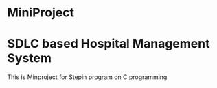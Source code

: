 # MiniProject
# SDLC based Hospital Management System
This is Minproject for Stepin program on C programming
